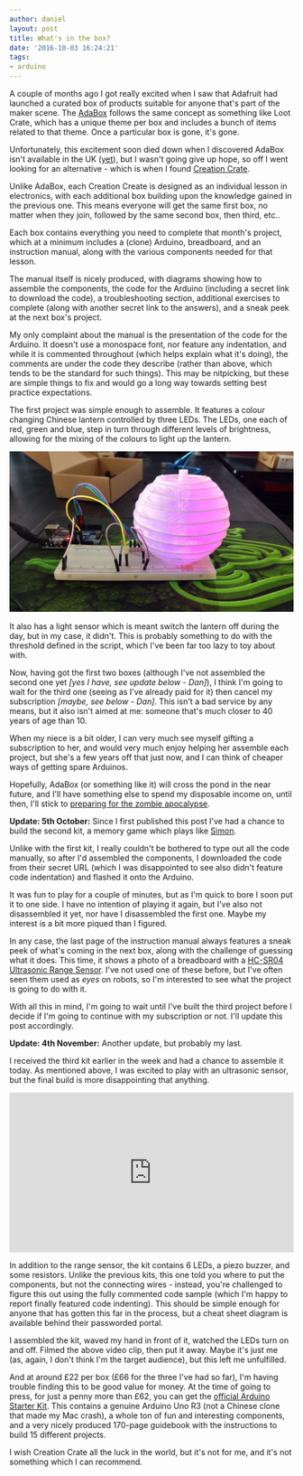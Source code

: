 ```yaml
---
author: daniel
layout: post
title: What's in the box?
date: '2016-10-03 16:24:21'
tags:
- arduino
---
```


A couple of months ago I got really excited when I saw that Adafruit had launched a curated box of products suitable for anyone that's part of the maker scene. The [AdaBox](https://www.adafruit.com/adabox) follows the same concept as something like Loot Crate, which has a unique theme per box and includes a bunch of items related to that theme. Once a particular box is gone, it's gone.

Unfortunately, this excitement soon died down when I discovered AdaBox isn't available in the UK ([yet](http://forums.pimoroni.com/t/any-plans-for-curated-boxes-for-makers-and-or-electronics-enthusiasts/2816/1)), but I wasn't going give up hope, so off I went looking for an alternative - which is when I found [Creation Crate](https://mycreationcrate.com/refer/Danie-TCVKWSNV).

Unlike AdaBox, each Creation Create is designed as an individual lesson in electronics, with each additional box building upon the knowledge gained in the previous one. This means everyone will get the same first box, no matter when they join, followed by the same second box, then third, etc..

Each box contains everything you need to complete that month's project, which at a minimum includes a (clone) Arduino, breadboard, and an instruction manual, along with the various components needed for that lesson.

The manual itself is nicely produced, with diagrams showing how to assemble the components, the code for the Arduino (including a secret link to download the code), a troubleshooting section, additional exercises to complete (along with another secret link to the answers), and a sneak peek at the next box's project.

My only complaint about the manual is the presentation of the code for the Arduino. It doesn't use a monospace font, nor feature any indentation, and while it is commented throughout (which helps explain what it's doing), the comments are under the code they describe (rather than above, which tends to be the standard for such things). This may be nitpicking, but these are simple things to fix and would go a long way towards setting best practice expectations.

The first project was simple enough to assemble. It features a colour changing Chinese lantern controlled by three LEDs. The LEDs, one each of red, green and blue, step in turn through different levels of brightness, allowing for the mixing of the colours to light up the lantern.

![](/assets/img/2016/10/IMG_20161003_162531500_HDR--1-.jpg)

It also has a light sensor which is meant switch the lantern off during the day, but in my case, it didn't. This is probably something to do with the threshold defined in the script, which I've been far too lazy to toy about with.

Now, having got the first two boxes (although I've not assembled the second one yet *[yes I have, see update below - Dan]*), I think I'm going to wait for the third one (seeing as I've already paid for it) then cancel my subscription *[maybe, see below - Dan]*. This isn't a bad service by any means, but it also isn't aimed at me: someone that's much closer to 40 years of age than 10.

When my niece is a bit older, I can very much see myself gifting a subscription to her, and would very much enjoy helping her assemble each project, but she's a few years off that just now, and I can think of cheaper ways of getting spare Arduinos.

Hopefully, AdaBox (or something like it) will cross the pond in the near future, and I'll have something else to spend my disposable income on, until then, I'll stick to [preparing for the zombie apocalypse](/project-objective/).

**Update: 5th October:** Since I first published this post I've had a chance to build the second kit, a memory game which plays like [Simon](https://www.wikiwand.com/en/Simon_(game)).

Unlike with the first kit, I really couldn't be bothered to type out all the code manually, so after I'd assembled the components, I downloaded the code from their secret URL (which I was disappointed to see also didn't feature code indentation) and flashed it onto the Arduino.

It was fun to play for a couple of minutes, but as I'm quick to bore I soon put it to one side. I have no intention of playing it again, but I've also not disassembled it yet, nor have I disassembled the first one. Maybe my interest is a bit more piqued than I figured.

In any case, the last page of the instruction manual always features a sneak peek of what's coming in the next box, along with the challenge of guessing what it does. This time, it shows a photo of a breadboard with a [HC-SR04 Ultrasonic Range Sensor](http://amzn.to/2cSGKUC). I've not used one of these before, but I've often seen them used as *eyes* on robots, so I'm interested to see what the project is going to do with it.

With all this in mind, I'm going to wait until I've built the third project before I decide if I'm going to continue with my subscription or not. I'll update this post accordingly.

**Update: 4th November:** Another update, but probably my last.

I received the third kit earlier in the week and had a chance to assemble it today. As mentioned above, I was excited to play with an ultrasonic sensor, but the final build is more disappointing that anything.

<style>.embed-container { position: relative; padding-bottom: 56.25%; height: 0; overflow: hidden; max-width: 100%; } .embed-container iframe, .embed-container object, .embed-container embed { position: absolute; top: 0; left: 0; width: 100%; height: 100%; }</style><div class='embed-container'><iframe src='https://www.youtube.com/embed/ASHR9tgtyBQ' frameborder='0' allowfullscreen></iframe></div>

In addition to the range sensor, the kit contains 6 LEDs, a piezo buzzer, and some resistors. Unlike the previous kits, this one told you where to put the components, but not the connecting wires - instead, you're challenged to figure this out using the fully commented code sample (which I'm happy to report finally featured code indenting). This should be simple enough for anyone that has gotten this far in the process, but a cheat sheet diagram is available behind their passworded portal.

I assembled the kit, waved my hand in front of it, watched the LEDs turn on and off. Filmed the above video clip, then put it away. Maybe it's just me (as, again, I don't think I'm the target audience), but this left me unfulfilled.

And at around £22 per box (£66 for the three I've had so far), I'm having trouble finding this to be good value for money. At the time of going to press, for just a penny more than £62, you can get the [official Arduino Starter Kit](http://amzn.to/2e95SqH). This contains a genuine Arduino Uno R3 (not a Chinese clone that made my Mac crash), a whole ton of fun and interesting components, and a very nicely produced 170-page guidebook with the instructions to build 15 different projects.

I wish Creation Crate all the luck in the world, but it's not for me, and it's not something which I can recommend.
